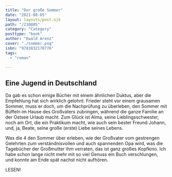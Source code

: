 ```yaml
---
title: "Der große Sommer"
date: "2021-08-05"
layout: layouts/post.njk
path: "/210805"
category: "Category"
posttype: "book"
author: "Ewald Arenz"
cover: "./sommer.png"
isbn: "9783832170776"
tags:
  - "roman"

---
```

## Eine Jugend in Deutschland

Da gab es schon einige Bücher mit einem ähnlichen Duktus, aber die Empfehlung hat sich wirklich gelohnt. Frieder steht vor einem grausamen Sommer, muss er doch, um die Nachprüfung zu überleben, den Sommer mit Büffeln im Hause des Großvaters zubringen, während die ganze Familie an der Ostsee Urlaub macht. Zum Glück ist Alma, seine Lieblingsschwester, noch am Ort, die ein Praktikum macht, wie auch sein bester Freund Johann, und, ja, Beate, seine große (erste) Liebe seines Lebens.

Was die 4 den Sommer über erleben, wie der Großvater vom gestrengen Gelehrten zum verständnisvollen und auch spannenden Opa wird, was die Tagebücher der Großmutter ihm verraten, das ist ganz großes Kopfkino. Ich habe schon lange nicht mehr mit so viel Genuss ein Buch verschlungen, und konnte am Ende spät nachst nicht aufhören.

LESEN!

